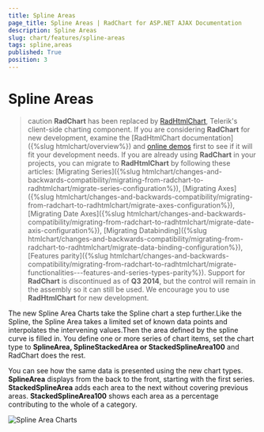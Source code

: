 ```yaml
---
title: Spline Areas
page_title: Spline Areas | RadChart for ASP.NET AJAX Documentation
description: Spline Areas
slug: chart/features/spline-areas
tags: spline,areas
published: True
position: 3
---
```


# Spline Areas

>caution  **RadChart** has been replaced by [RadHtmlChart](https://www.telerik.com/products/aspnet-ajax/html-chart.aspx), Telerik's client-side charting component. If you are considering **RadChart** for new development, examine the [RadHtmlChart documentation]({%slug htmlchart/overview%}) and [online demos](https://demos.telerik.com/aspnet-ajax/htmlchart/examples/overview/defaultcs.aspx) first to see if it will fit your development needs. If you are already using **RadChart** in your projects, you can migrate to **RadHtmlChart** by following these articles: [Migrating Series]({%slug htmlchart/changes-and-backwards-compatibility/migrating-from-radchart-to-radhtmlchart/migrate-series-configuration%}), [Migrating Axes]({%slug htmlchart/changes-and-backwards-compatibility/migrating-from-radchart-to-radhtmlchart/migrate-axes-configuration%}), [Migrating Date Axes]({%slug htmlchart/changes-and-backwards-compatibility/migrating-from-radchart-to-radhtmlchart/migrate-date-axis-configuration%}), [Migrating Databinding]({%slug htmlchart/changes-and-backwards-compatibility/migrating-from-radchart-to-radhtmlchart/migrate-data-binding-configuration%}), [Features parity]({%slug htmlchart/changes-and-backwards-compatibility/migrating-from-radchart-to-radhtmlchart/migrate-functionalities---features-and-series-types-parity%}). Support for **RadChart** is discontinued as of **Q3 2014**, but the control will remain in the assembly so it can still be used. We encourage you to use **RadHtmlChart** for new development.

The new Spline Area Charts take the Spline chart a step further.Like the Spline, the Spline Area takes a limited set of known data points and interpolates the intervening values.Then the area defined by the spline curve is filled in. You define one or more series of chart items, set the chart type to **SplineArea, SplineStackedArea or StackedSplineArea100** and RadChart does the rest.

You can see how the same data is presented using the new chart types. **SplineArea** displays from the back to the front, starting with the first series. **StackedSplineArea** adds each area to the next without covering previous areas. **StackedSplineArea100** shows each area as a percentage contributing to the whole of a category.

![Spline Area Charts](images/radchart-features005.png)
